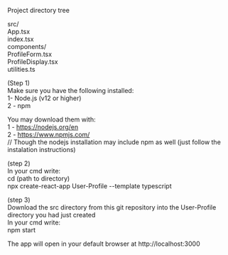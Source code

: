 <p>Project directory tree</p>

src/<br> App.tsx<br> index.tsx<br> components/<br> ProfileForm.tsx<br> ProfileDisplay.tsx<br> utilities.ts<br>

(Step 1)<br>
Make sure you have the following installed:<br>
1- Node.js (v12 or higher)<br>
2 - npm<br>

You may download them with:<br>
1 - https://nodejs.org/en<br>
2 - https://www.npmjs.com/<br>
// Though the nodejs installation may include npm as well (just follow the instalation instructions)<br>

(step 2)<br>
In your cmd write:<br>
cd (path to directory)<br>
npx create-react-app User-Profile --template typescript<br>

(step 3)<br>
Download the src directory from this git repository into the User-Profile directory you had just created<br>
In your cmd write:<br>
npm start<br>

The app will open in your default browser at http://localhost:3000

